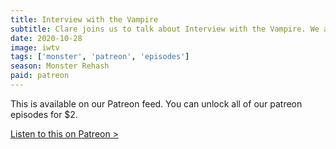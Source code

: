 ```yaml
---
title: Interview with the Vampire
subtitle: Clare joins us to talk about Interview with the Vampire. We also discuss Pitt vs Cruise.
date: 2020-10-28
image: iwtv
tags: ['monster', 'patreon', 'episodes']
season: Monster Rehash
paid: patreon
---
```

<div class="callout patreon">
This is available on our Patreon feed. You can unlock all of our patreon episodes for $2.

<a class="button" href="https://www.patreon.com/posts/paid-podcast-43286486?utm_medium=clipboard_copy&utm_source=copy_to_clipboard&utm_campaign=postshare">Listen to this on Patreon &gt;</a>
</div>